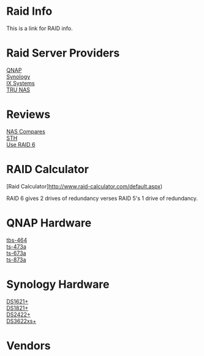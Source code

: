 # Raid Info

This is a link for RAID info.

# Raid Server Providers

[QNAP](http://qnap.com)  
[Synology](http://synology.com)  
[IX Systems](https://www.ixsystems.com/)  
[TRU NAS](https://www.truenas.com/truenas-mini/#Configure)

# Reviews

[NAS Compares](https://nascompares.com/)  
[STH](https://www.servethehome.com/)  
[Use RAID 6](https://www.youtube.com/watch?v=A2OxG2UjiV4)  

# RAID Calculator

[Raid Calculator]http://www.raid-calculator.com/default.aspx)     

RAID 6 gives 2 drives of redundancy verses RAID 5's 1 drive of redundancy.

# QNAP Hardware

[tbs-464](https://www.qnap.com/en-us/product/tbs-464)   
[ts-473a](https://www.qnap.com/en-us/product/ts-473a)  
[ts-673a](https://www.qnap.com/en-us/product/ts-673a)  
[ts-873a](https://www.qnap.com/en-us/product/ts-873a)  


# Synology Hardware

[DS1621+](https://www.synology.com/en-me/products/DS1621+)  
[DS1821+](https://www.synology.com/en-me/products/DS1821+)  
[DS2422+](https://www.synology.com/en-me/products/DS2422+)   
[DS3622xs+](https://www.synology.com/en-me/products/DS3622xs+)  

# Vendors
